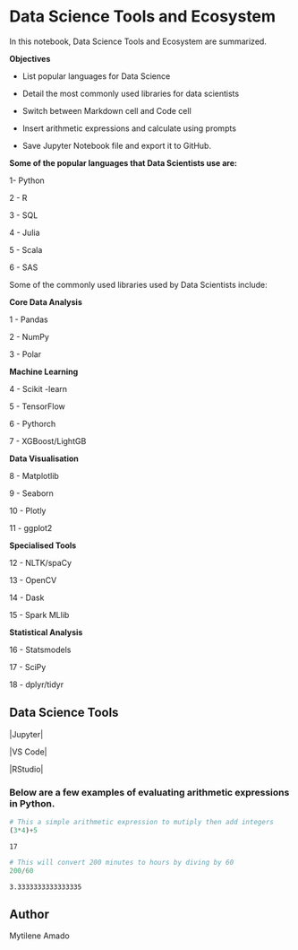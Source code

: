 # Data Science Tools and Ecosystem

In this notebook, Data Science Tools and Ecosystem are summarized.

**Objectives**

- List popular languages for Data Science
  
- Detail the most commonly used libraries for data scientists

- Switch between Markdown cell and Code cell

- Insert arithmetic expressions and calculate using prompts

- Save Jupyter Notebook file and export it to GitHub. 

 **Some of the popular languages that Data Scientists use are:**

 1- Python
 
 2 - R
 
 3 - SQL
 
 4 - Julia
 
 5 - Scala
 
 6 - SAS
 

Some of the commonly used libraries used by Data Scientists include:

**Core Data Analysis**

  1 - Pandas
  
  2 - NumPy
  
  3 - Polar

**Machine Learning**

  4 - Scikit -learn
  
  5 - TensorFlow
  
  6 - Pythorch
  
  7 - XGBoost/LightGB

**Data Visualisation**

  8 - Matplotlib
  
  9 - Seaborn
  
  10 - Plotly
  
  11 - ggplot2

**Specialised Tools**

  12 - NLTK/spaCy
  
  13 - OpenCV
  
  14 - Dask
  
  15 - Spark MLlib

**Statistical Analysis**

  16 - Statsmodels
  
  17 - SciPy
  
  18 - dplyr/tidyr

## Data Science Tools

|Jupyter|

|VS Code|

|RStudio|


### Below are a few examples of evaluating arithmetic expressions in Python.


```python
# This a simple arithmetic expression to mutiply then add integers
(3*4)+5
```
    17


```python
# This will convert 200 minutes to hours by diving by 60
200/60
```
    3.3333333333333335



## Author

Mytilene Amado

